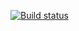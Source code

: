 [![Build status](https://ci.appveyor.com/api/projects/status/yckfeay0gworvcco?svg=true)](https://ci.appveyor.com/project/Nikitaram95/ciapi-4qgre)